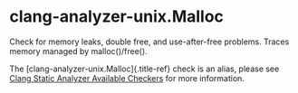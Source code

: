 # clang-analyzer-unix.Malloc

Check for memory leaks, double free, and use-after-free problems. Traces
memory managed by malloc()/free().

The [clang-analyzer-unix.Malloc]{.title-ref} check is an alias, please
see [Clang Static Analyzer Available
Checkers](https://clang.llvm.org/docs/analyzer/checkers.html#unix-malloc)
for more information.
